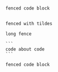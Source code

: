 ```

fenced code block

```

~~~

fenced with tildes

~~~

``````````
long fence

```
code about code
```

``````````

``` .html #test
fenced code block
```

